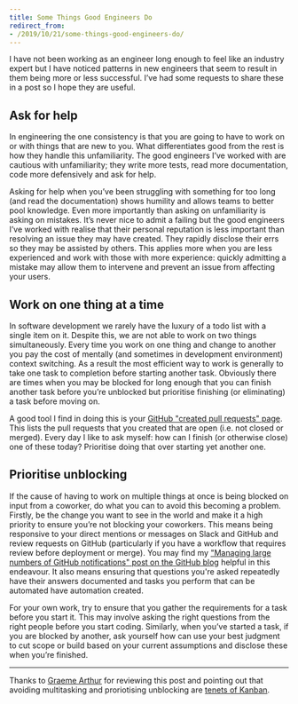 ```yaml
---
title: Some Things Good Engineers Do
redirect_from:
- /2019/10/21/some-things-good-engineers-do/
---
```


I have not been working as an engineer long enough to feel like an industry expert but I have noticed patterns in new engineers that seem to result in them being more or less successful. I’ve had some requests to share these in a post so I hope they are useful.

## Ask for help

In engineering the one consistency is that you are going to have to work on or with things that are new to you. What differentiates good from the rest is how they handle this unfamiliarity. The good engineers I’ve worked with are cautious with unfamiliarity; they write more tests, read more documentation, code more defensively and ask for help.

Asking for help when you’ve been struggling with something for too long (and read the documentation) shows humility and allows teams to better pool knowledge. Even more importantly than asking on unfamiliarity is asking on mistakes. It’s never nice to admit a failing but the good engineers I’ve worked with realise that their personal reputation is less important than resolving an issue they may have created. They rapidly disclose their errs so they may be assisted by others. This applies more when you are less experienced and work with those with more experience: quickly admitting a mistake may allow them to intervene and prevent an issue from affecting your users.

## Work on one thing at a time

In software development we rarely have the luxury of a todo list with a single item on it. Despite this, we are not able to work on two things simultaneously. Every time you work on one thing and change to another you pay the cost of mentally (and sometimes in development environment) context switching. As a result the most efficient way to work is generally to take one task to completion before starting another task. Obviously there are times when you may be blocked for long enough that you can finish another task before you’re unblocked but prioritise finishing (or eliminating) a task before moving on.

A good tool I find in doing this is your [GitHub "created pull requests" page](https://github.com/pulls). This lists the pull requests that you created that are open (i.e. not closed or merged). Every day I like to ask myself: how can I finish (or otherwise close) one of these today? Prioritise doing that over starting yet another one.

## Prioritise unblocking

If the cause of having to work on multiple things at once is being blocked on input from a coworker, do what you can to avoid this becoming a problem. Firstly, be the change you want to see in the world and make it a high priority to ensure you’re not blocking your coworkers. This means being responsive to your direct mentions or messages on Slack and GitHub and review requests on GitHub (particularly if you have a workflow that requires review before deployment or merge). You may find my ["Managing large numbers of GitHub notifications" post on the GitHub blog](https://github.blog/2017-07-18-managing-large-numbers-of-github-notifications/) helpful in this endeavour. It also means ensuring that questions you're asked repeatedly have their answers documented and tasks you perform that can be automated have automation created.

For your own work, try to ensure that you gather the requirements for a task before you start it. This may involve asking the right  questions from the right people before you start coding. Similarly, when you’ve started a task, if you are blocked by another, ask yourself how can use your best judgment to cut scope or build based on your current assumptions and disclose these when you’re finished.

---

Thanks to [Graeme Arthur](https://www.graemearthur.com) for reviewing this post and pointing out that avoiding multitasking and proriotising unblocking are [tenets of Kanban](https://en.wikipedia.org/wiki/Kanban_(development)).
